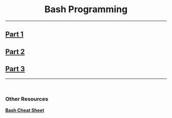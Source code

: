 <h1 align="center">Bash Programming</h1>

<hr>

<h2> <a href="./PART1.md">Part 1</a></h2>
<h2> <a href="./PART2.md">Part 2</a></h2>
<h2> <a href="./PART3.md">Part 3</a></h2>

<hr>

<br>

<h3><b>Other Resources</b></h3>
<a href="https://devhints.io/bash"><b>Bash Cheat Sheet</b></a>
